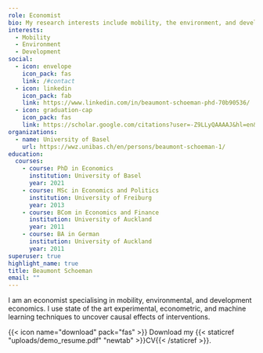 ```yaml
---
role: Economist
bio: My research interests include mobility, the environment, and development.
interests:
  - Mobility
  - Environment
  - Development
social:
  - icon: envelope
    icon_pack: fas
    link: /#contact
  - icon: linkedin
    icon_pack: fab
    link: https://www.linkedin.com/in/beaumont-schoeman-phd-70b90536/
  - icon: graduation-cap
    icon_pack: fas
    link: https://scholar.google.com/citations?user=-Z9LLyQAAAAJ&hl=en&oi=ao
organizations:
  - name: University of Basel
    url: https://wwz.unibas.ch/en/persons/beaumont-schoeman-1/
education:
  courses:
    - course: PhD in Economics
      institution: University of Basel
      year: 2021
    - course: MSc in Economics and Politics
      institution: University of Freiburg
      year: 2013
    - course: BCom in Economics and Finance
      institution: University of Auckland
      year: 2011
    - course: BA in German
      institution: University of Auckland
      year: 2011
superuser: true
highlight_name: true
title: Beaumont Schoeman
email: ""
---
```

I am an economist specialising in mobility, environmental, and development economics. I use state of the art experimental, econometric, and machine learning techniques to uncover causal effects of interventions.

{{< icon name="download" pack="fas" >}} Download my {{< staticref "uploads/demo_resume.pdf" "newtab" >}}CV{{< /staticref >}}.